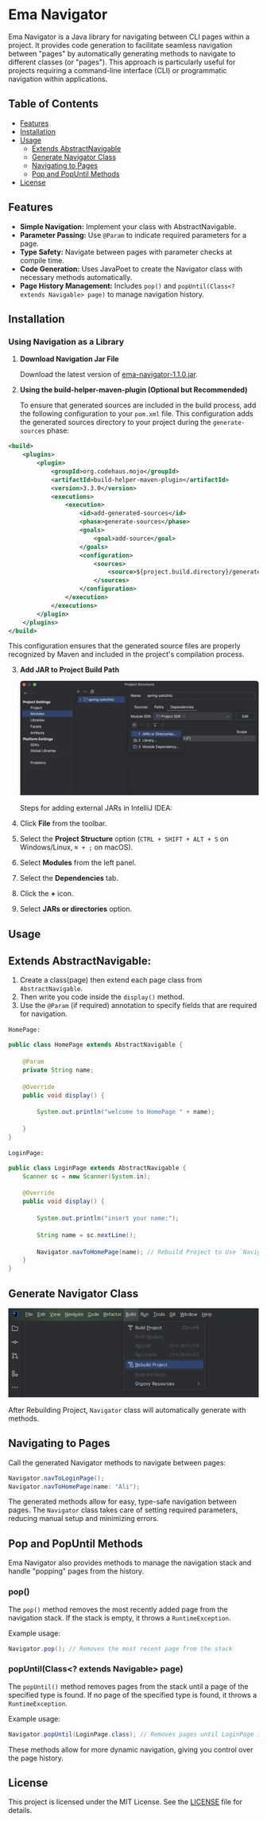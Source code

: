 # Ema Navigator

Ema Navigator is a Java library for navigating between CLI pages within a project. 
It provides code generation to
facilitate seamless navigation between "pages"
by automatically generating methods to navigate to different classes (or "pages").
This approach is particularly useful for projects requiring a command-line interface (CLI) or
programmatic navigation within applications.

## Table of Contents

- [Features](#features)
- [Installation](#installation)
- [Usage](#usage)
    - [Extends AbstractNavigable](#extends-abstractNavigable)
    - [Generate Navigator Class](#generate-navigator-class)
    - [Navigating to Pages](#navigating-to-pages)
    - [Pop and PopUntil Methods](#pop-and-popuntil-methods)
- [License](#license)

## Features

- **Simple Navigation:** Implement your class with AbstractNavigable.
- **Parameter Passing:** Use `@Param` to indicate required parameters for a page.
- **Type Safety:** Navigate between pages with parameter checks at compile time.
- **Code Generation:** Uses JavaPoet to create the Navigator class with necessary methods automatically.
- **Page History Management:** Includes `pop()` and `popUntil(Class<? extends Navigable> page)` to manage
  navigation history.

## Installation

### **Using Navigation as a Library**

1. **Download Navigation Jar File**

   Download the latest version of [ema-navigator-1.1.0.jar](./releases/ema-navigator-1.1.0.jar).
2. **Using the build-helper-maven-plugin (Optional but Recommended)**

   To ensure that generated sources are included in the build process,
   add the following configuration to your `pom.xml` file.
   This configuration adds the generated sources directory to your project during the `generate-sources` phase:

```xml
<build>
    <plugins>
        <plugin>
            <groupId>org.codehaus.mojo</groupId>
            <artifactId>build-helper-maven-plugin</artifactId>
            <version>3.3.0</version>
            <executions>
                <execution>
                    <id>add-generated-sources</id>
                    <phase>generate-sources</phase>
                    <goals>
                        <goal>add-source</goal>
                    </goals>
                    <configuration>
                        <sources>
                            <source>${project.build.directory}/generated-sources/annotations</source>
                        </sources>
                    </configuration>
                </execution>
            </executions>
        </plugin>
    </plugins>
</build>
```
This configuration ensures that the generated source files are properly recognized by Maven
and included in the project's compilation process.

3. **Add JAR to Project Build Path**


   ![Steps to add external JARs in IntelliJ IDEA](./public/add-jar-intellij.png)

   Steps for adding external JARs in IntelliJ IDEA:

1. Click **File** from the toolbar.
2. Select the **Project Structure** option (`CTRL + SHIFT + ALT + S` on Windows/Linux, `⌘ + ;` on macOS).
3. Select **Modules** from the left panel.
4. Select the **Dependencies** tab.
5. Click the **+** icon.
6. Select **JARs or directories** option.

## Usage

## Extends AbstractNavigable:
1. Create a class(page) then extend each page class from `AbstractNavigable`.
2. Then write you code inside the `display()` method.
3. Use the `@Param` (if required) annotation to specify fields that are required for navigation.

`HomePage:`
```java
public class HomePage extends AbstractNavigable {

    @Param
    private String name;

    @Override
    public void display() {
        
        System.out.println("welcome to HomePage " + name);
    
    }
}
```
`LoginPage:`
```java
public class LoginPage extends AbstractNavigable {
    Scanner sc = new Scanner(System.in);

    @Override
    public void display() {
        
        System.out.println("insert your name:");
        
        String name = sc.nextLine();
        
        Navigator.navToHomePage(name); // Rebuild Project to Use `Navigator`
    }
}
```

## Generate Navigator Class
![Generate Navigator Class](./public/rebuild_intellij.png)

After Rebuilding Project,
`Navigator` class will automatically generate with methods.

## Navigating to Pages

Call the generated Navigator methods to navigate between pages:
``` java
Navigator.navToLoginPage();
Navigator.navToHomePage(name: "Ali");
```
The generated methods allow for easy, type-safe navigation between pages. The `Navigator` class takes care of setting
required parameters, reducing manual setup and minimizing errors.

## Pop and PopUntil Methods

Ema Navigator also provides methods to manage the navigation stack and handle "popping" pages from the history.

### pop()

The `pop()` method removes the most recently added page from the navigation stack.
If the stack is empty, it throws a `RuntimeException`.

Example usage:

``` java
Navigator.pop(); // Removes the most recent page from the stack
```

### popUntil(Class<? extends Navigable> page)

The `popUntil()` method removes pages from the stack until a page of the specified type is found.
If no page of the specified type is found, it throws a `RuntimeException`.

Example usage:

``` java
Navigator.popUntil(LoginPage.class); // Removes pages until LoginPage is found in the stack
```

These methods allow for more dynamic navigation, giving you control over the page history.

## License

This project is licensed under the MIT License. See the [LICENSE](./LICENSE) file for details.

##

